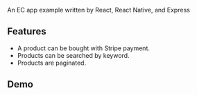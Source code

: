 An EC app example written by React, React Native, and Express

## Features

- A product can be bought with Stripe payment.
- Products can be searched by keyword.
- Products are paginated.

## Demo
